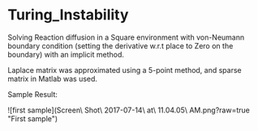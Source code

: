 # Turing_Instability

Solving Reaction diffusion in a Square environment with von-Neumann boundary condition (setting the derivative w.r.t place to Zero on the boundary) with an implicit method.

Laplace matrix was approximated using a 5-point method, and sparse matrix in Matlab was used.

Sample Result:

![first sample](Screen\ Shot\ 2017-07-14\ at\ 11.04.05\ AM.png?raw=true "First sample")
